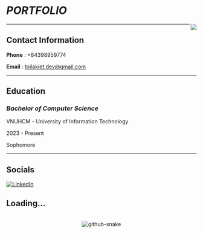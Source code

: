 # *PORTFOLIO*

<img align="right" src="https://visitor-badge.laobi.icu/badge?page_id=ToiLaKiet.ToiLaKiet"/> 

------------------------------------------
## Contact Information

**Phone** : +84398959774

**Email** : toilakiet.dev@gmail.com

-----------------------------------------
## Education

### *Bachelor of Computer Science* 

VNUHCM - University of Information Technology

2023 - Present

Sophomore

-------------------------------------------
## Socials
[![LinkedIn](https://img.shields.io/badge/linkedin-%230077B5.svg?style=normal&logo=linkedin&logoColor=white)](https://www.linkedin.com/in/toilakiet/?_l=en_US)

<h2>Loading...</h2>
 <br>
<div align="center">
  <picture>
    <source media="(prefers-color-scheme: light" srcset="https://raw.githubusercontent.com/Ishannaik/Ishannaik/output/github-contribution-grid-snake-light.svg" />
    <source media="(prefers-color-scheme: light)" srcset="https://raw.githubusercontent.com/Ishannaik/Ishannaik/output/github-contribution-grid-snake.svg" />
    <img alt="github-snake" src="https://raw.githubusercontent.com/Ishannaik/Ishannaik/output/github-contribution-grid-snake-light.svg" />
  </picture>
</div>
